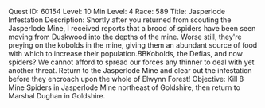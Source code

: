 Quest ID: 60154
Level: 10
Min Level: 4
Race: 589
Title: Jasperlode Infestation
Description: Shortly after you returned from scouting the Jasperlode Mine, I received reports that a brood of spiders have been seen moving from Duskwood into the depths of the mine. Worse still, they're preying on the kobolds in the mine, giving them an abundant source of food with which to increase their population.$B$BKobolds, the Defias, and now spiders? We cannot afford to spread our forces any thinner to deal with yet another threat. Return to the Jasperlode Mine and clear out the infestation before they encroach upon the whole of Elwynn Forest!
Objective: Kill 8 Mine Spiders in Jasperlode Mine northeast of Goldshire, then return to Marshal Dughan in Goldshire.
